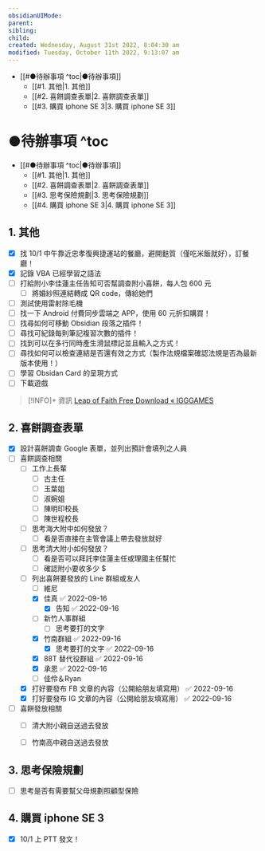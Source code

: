 ```yaml
---
obsidianUIMode: 
parent: 
sibling: 
child: 
created: Wednesday, August 31st 2022, 8:04:30 am
modified: Tuesday, October 11th 2022, 9:13:07 am
---
```



- [[#●待辦事項 ^toc|●待辦事項]]
	- [[#1. 其他|1. 其他]]
	- [[#2. 喜餅調查表單|2. 喜餅調查表單]]
	- [[#3. 購買 iphone SE 3|3. 購買 iphone SE 3]]
# ●待辦事項 ^toc

- [[#●待辦事項 ^toc|●待辦事項]]
	- [[#1. 其他|1. 其他]]
	- [[#2. 喜餅調查表單|2. 喜餅調查表單]]
	- [[#3. 思考保險規劃|3. 思考保險規劃]]
	- [[#4. 購買 iphone SE 3|4. 購買 iphone SE 3]]


## 1. 其他
- [x] 找 10/1 中午靠近忠孝復興捷運站的餐廳，避開麩質（僅吃米飯就好），訂餐廳！
- [x] 記錄 VBA 已經學習之語法
- [ ] 打給附小李佳蓮主任告知可否幫調查附小喜餅，每人包 600 元
	- [ ] 將婚紗照連結轉成 QR code，傳給她們
- [ ] 測試使用雷射除毛機
- [ ] 找一下 Android 付費同步雲端之 APP，使用 60 元折扣購買！
- [ ] 找尋如何可移動 Obsidian 段落之插件！
- [ ] 尋找可紀錄每則筆記複習次數的插件！
- [ ] 找到可以在多行同時產生滑鼠標記並且輸入之方式！
- [ ] 尋找如何可以檢查連結是否還有效之方式（製作法規檔案確認法規是否為最新版本使用！）
- [ ] 學習 Obsidan Card 的呈現方式
- [ ] 下載遊戲
 > [!INFO]+ 資訊
> [Leap of Faith Free Download « IGGGAMES](https://igg-games.com/leap-of-faith-free-download.html)

## 2. 喜餅調查表單
- [x] 設計喜餅調查 Google 表單，並列出預計會填列之人員
- [ ] 喜餅調查相關
	- [ ] 工作上長輩
		- [ ] 古主任
		- [ ] 玉葉姐
		- [ ] 淑婉姐
		- [ ] 陳明印校長
		- [ ] 陳世程校長
	- [ ] 思考海大附中如何發放？
		- [ ] 看是否直接在主管會議上帶去發放就好
	- [ ] 思考清大附小如何發放？
		- [ ] 看是否可以拜託李佳蓮主任或理國主任幫忙
		- [ ] 確認附小要收多少 $
	- [ ] 列出喜餅要發放的 Line 群組或友人
		- [ ] 維尼
		- [x] 佳真 ✅ 2022-09-16
			- [x] 告知 ✅ 2022-09-16
		- [ ] 新竹人事群組
			- [ ] 思考要打的文字
		- [x] 竹南群組 ✅ 2022-09-16
			- [x] 思考要打的文字 ✅ 2022-09-16
		- [x] 88T 替代役群組 ✅ 2022-09-16
		- [x] 承恩 ✅ 2022-09-16
		- [ ] 佳伶＆Ryan
	- [x] 打好要發布 FB 文章的內容（公開給朋友填寫用） ✅ 2022-09-16
	- [x] 打好要發布 IG 文章的內容（公開給朋友填寫用） ✅ 2022-09-16
- [ ] 喜餅發放相關
	- [ ] 清大附小親自送過去發放
	- [ ] 竹南高中親自送過去發放


## 3. 思考保險規劃
- [ ] 思考是否有需要幫父母規劃照顧型保險


## 4. 購買 iphone SE 3
- [x] 10/1 上 PTT 發文！

